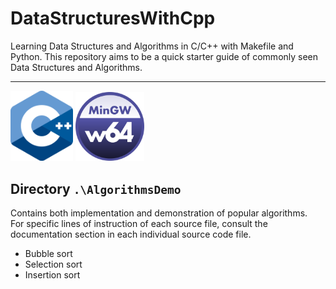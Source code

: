 # DataStructuresWithCpp
Learning Data Structures and Algorithms in C/C++ with Makefile and Python. This repository aims to be a  quick starter guide of commonly seen Data Structures and Algorithms. 

---

<img src="./logo/CPlusPlus_Logo.png" alt="An image for C++" width="100"/> <img src="./logo/Mingw_Logo.png" alt="An image for mingw compiler" width="110"/>

## Directory `.\AlgorithmsDemo`
Contains both implementation and demonstration of popular algorithms.  
For specific lines of instruction of each source file, consult the documentation section in each individual source code file.
* Bubble sort
* Selection sort
* Insertion sort